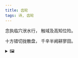 ```yaml
---
title: 齿轮
tags: 诗, 齿轮
---
```


念执临穴洑水行，
触域及高知位险。

十方错切拢散盘，
千辛半阙耕寥田。

<details><summary>🖼️</summary>

![](writings/images/2020-03-03-13-16-chi-lun.JPG)

</details>
